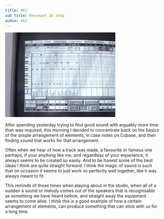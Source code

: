 ```yaml
---
title: 463
sub_title: Resonant 16 step
audio: 463
---
```


![Image](/assets/img/snd463.png)

After spending yesterday trying to find good sound with arguably more time than was required, this morning I decided to concentrate back on the basics of the simple arrangement of elements, in case notes on Cubase, and then finding sound that works for that arrangement.

Often when we hear of how a track was made, a favourite or famous one perhaps, if your anything like me,  and regardless of your experience, it always seems to be created so easily. And to be honest some of the best ideas I think are quite straight forward. I think the magic of sound is such that on occasion it seems to just work so perfectly well together, like it was always meant to fit.

This reminds of those times when playing about in the studio, when all of a sudden a sound or melody comes out of the speakers that is recognisable as something we have heard before, and straight away the equipment seems to come alive. I think this is a good example of how a certain arrangement of elements, can produce something that can stick with us for a long time.